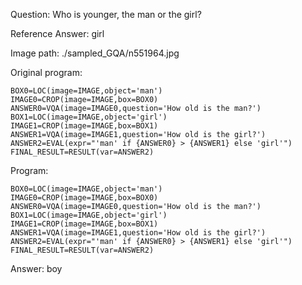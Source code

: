 Question: Who is younger, the man or the girl?

Reference Answer: girl

Image path: ./sampled_GQA/n551964.jpg

Original program:

```
BOX0=LOC(image=IMAGE,object='man')
IMAGE0=CROP(image=IMAGE,box=BOX0)
ANSWER0=VQA(image=IMAGE0,question='How old is the man?')
BOX1=LOC(image=IMAGE,object='girl')
IMAGE1=CROP(image=IMAGE,box=BOX1)
ANSWER1=VQA(image=IMAGE1,question='How old is the girl?')
ANSWER2=EVAL(expr="'man' if {ANSWER0} > {ANSWER1} else 'girl'")
FINAL_RESULT=RESULT(var=ANSWER2)
```
Program:

```
BOX0=LOC(image=IMAGE,object='man')
IMAGE0=CROP(image=IMAGE,box=BOX0)
ANSWER0=VQA(image=IMAGE0,question='How old is the man?')
BOX1=LOC(image=IMAGE,object='girl')
IMAGE1=CROP(image=IMAGE,box=BOX1)
ANSWER1=VQA(image=IMAGE1,question='How old is the girl?')
ANSWER2=EVAL(expr="'man' if {ANSWER0} > {ANSWER1} else 'girl'")
FINAL_RESULT=RESULT(var=ANSWER2)
```
Answer: boy


